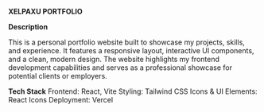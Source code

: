 **XELPAXU PORTFOLIO**

**Description**

This is a personal portfolio website built to showcase my projects, skills, and experience. It features a responsive layout, interactive UI components, and a clean, modern design. The website highlights my frontend development capabilities and serves as a professional showcase for potential clients or employers.

**Tech Stack**
Frontend: React, Vite
Styling: Tailwind CSS
Icons & UI Elements: React Icons
Deployment: Vercel
